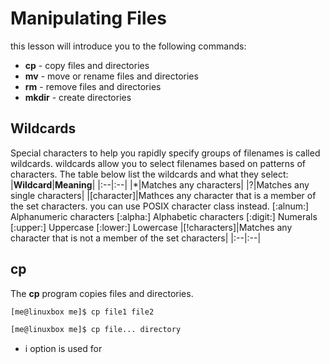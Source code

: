 # Manipulating Files
this lesson will introduce you to the following commands:
- **cp** - copy files and directories
- **mv** - move or rename files and directories
- **rm** - remove files and directories
- **mkdir** - create directories

## Wildcards
Special characters to help you rapidly specify groups of filenames is called wildcards.
wildcards allow you to select filenames based on patterns of characters. The table below list the wildcards and what they select:
|**Wildcard**|**Meaning**|
|:--|:--|
|*|Matches any characters|
|?|Matches any single characters|
|[character]|Mathces any character that is a member of the set characters. you can use POSIX character class instead.
	[:alnum:]	Alphanumeric characters
	[:alpha:]	Alphabetic characters
	[:digit:]	Numerals
	[:upper:]	Uppercase
	[:lower:]	Lowercase
|[!characters]|Matches any character that is not a member of the set characters|
|:--|:--|

## cp
The **cp** program copies files and directories. 
```bash
[me@linuxbox me]$ cp file1 file2
```
```bash
[me@linuxbox me]$ cp file... directory
```
- i option is used for  
<!--stackedit_data:
eyJoaXN0b3J5IjpbODY5NTk0NzA2XX0=
-->
